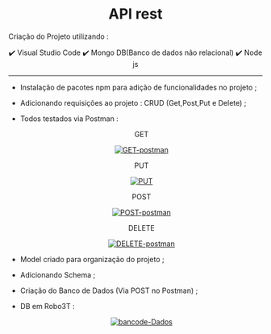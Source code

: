  <h1 align="center"> API rest </h1>


Criação do Projeto utilizando :


<p align="center"> ✔️ Visual Studio Code                  ✔️  Mongo DB(Banco de dados não relacional)                        ✔️  Node js 
  </p>
 <hr>
 




- Instalação de pacotes npm para adição de funcionalidades no projeto ;
- Adicionando requisições ao projeto : CRUD (Get,Post,Put e Delete) ;
- Todos testados via Postman :
  
  
  <p align="center"> GET </p>
  <p align="center"><a href="https://ibb.co/vxj5Smq"><img src="https://i.ibb.co/nsL2Ffm/GET-postman.jpg" alt="GET-postman" border="0"></a> </p>
  
  
   <p align="center"> PUT </p>
  <p align="center"><a href="https://ibb.co/NmtWh2h"><img src="https://i.ibb.co/z7QPcVc/PUT.jpg" alt="PUT" border="0"></a> </p>
  
  
   <p align="center"> POST </p>
  <p align="center"><a href="https://ibb.co/HhBD6fZ"><img src="https://i.ibb.co/vXVxp69/POST-postman.jpg" alt="POST-postman" border="0"></a> </p>



   <p align="center"> DELETE </p>
  <p align="center"><a href="https://ibb.co/FbLQY94"><img src="https://i.ibb.co/WW4rzQv/PUT-postman.jpg" alt="DELETE-postman" border="0"></a> </p>
  
  
- Model criado para organização do projeto ;
- Adicionando Schema ;
- Criação do Banco de Dados (Via POST no Postman) ;
- DB em Robo3T :
  
    
    <p align="center"><a href="https://ibb.co/CQMqrdG"><img src="https://i.ibb.co/w4wTvHm/bancode-Dados.jpg" alt="bancode-Dados" border="0"></a> </p>
  
